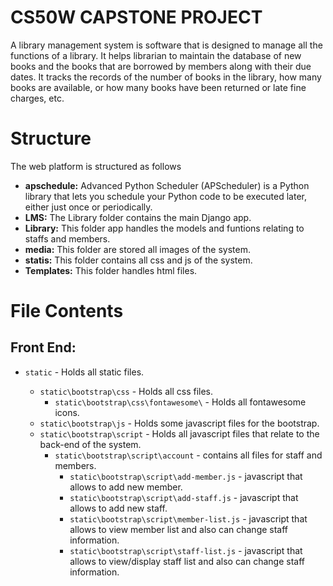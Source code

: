 # CS50W CAPSTONE PROJECT

A library management system is software that is designed to manage all the functions of a library. It helps librarian to maintain the database of new books and the books that are borrowed by members along with their due dates. It tracks the records of the number of books in the library, how many books are available, or how many books have been returned or late fine charges, etc.

# Structure

The web platform is structured as follows

- **apschedule:** Advanced Python Scheduler (APScheduler) is a Python library that lets you schedule your Python code to be executed later, either just once or periodically.
- **LMS:** The Library folder contains the main Django app.
- **Library:** This folder app handles the models and funtions relating to staffs and members.
- **media:** This folder are stored all images of the system.
- **statis:** This folder contains all css and js of the system.
- **Templates:** This folder handles html files.

# File Contents

## Front End:

- `static` - Holds all static files.

  - `static\bootstrap\css` - Holds all css files.
    - `static\bootstrap\css\fontawesome\` - Holds all fontawesome icons.
  - `static\bootstrap\js` - Holds some javascript files for the bootstrap.
  - `static\bootstrap\script` - Holds all javascript files that relate to the back-end of the system.
    - `static\bootstrap\script\account` - contains all files for staff and members.
      - `static\bootstrap\script\add-member.js` - javascript that allows to add new member.
      - `static\bootstrap\script\add-staff.js` - javascript that allows to add new staff.
      - `static\bootstrap\script\member-list.js` - javascript that allows to view member list and also can change staff information.
      - `static\bootstrap\script\staff-list.js` - javascript that allows to view/display staff list and also can change staff information.
